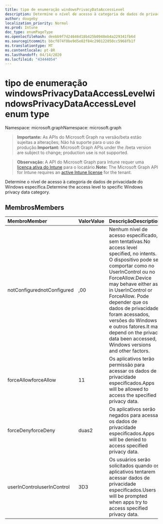 ```yaml
---
title: tipo de enumeração windowsPrivacyDataAccessLevel
description: Determine o nível de acesso à categoria de dados de privacidade do Windows específica.
author: dougeby
localization_priority: Normal
ms.prod: Intune
doc_type: enumPageType
ms.openlocfilehash: deebb9f7d24646d18b425b0948eb4a229341fb6d
ms.sourcegitcommit: bbcf074f0be9d5e02f84c290122850cc5968fb1f
ms.translationtype: MT
ms.contentlocale: pt-BR
ms.lasthandoff: 04/14/2020
ms.locfileid: "43444054"
---
```

# <a name="windowsprivacydataaccesslevel-enum-type"></a><span data-ttu-id="4cde3-103">tipo de enumeração windowsPrivacyDataAccessLevel</span><span class="sxs-lookup"><span data-stu-id="4cde3-103">windowsPrivacyDataAccessLevel enum type</span></span>

<span data-ttu-id="4cde3-104">Namespace: microsoft.graph</span><span class="sxs-lookup"><span data-stu-id="4cde3-104">Namespace: microsoft.graph</span></span>

> <span data-ttu-id="4cde3-105">**Importante:** As APIs do Microsoft Graph na versão/beta estão sujeitas a alterações; Não há suporte para o uso de produção.</span><span class="sxs-lookup"><span data-stu-id="4cde3-105">**Important:** Microsoft Graph APIs under the /beta version are subject to change; production use is not supported.</span></span>

> <span data-ttu-id="4cde3-106">**Observação:** A API do Microsoft Graph para Intune requer uma [licença ativa do Intune](https://go.microsoft.com/fwlink/?linkid=839381) para o locatário.</span><span class="sxs-lookup"><span data-stu-id="4cde3-106">**Note:** The Microsoft Graph API for Intune requires an [active Intune license](https://go.microsoft.com/fwlink/?linkid=839381) for the tenant.</span></span>

<span data-ttu-id="4cde3-107">Determine o nível de acesso à categoria de dados de privacidade do Windows específica.</span><span class="sxs-lookup"><span data-stu-id="4cde3-107">Determine the access level to specific Windows privacy data category.</span></span>

## <a name="members"></a><span data-ttu-id="4cde3-108">Membros</span><span class="sxs-lookup"><span data-stu-id="4cde3-108">Members</span></span>
|<span data-ttu-id="4cde3-109">Membro</span><span class="sxs-lookup"><span data-stu-id="4cde3-109">Member</span></span>|<span data-ttu-id="4cde3-110">Valor</span><span class="sxs-lookup"><span data-stu-id="4cde3-110">Value</span></span>|<span data-ttu-id="4cde3-111">Descrição</span><span class="sxs-lookup"><span data-stu-id="4cde3-111">Description</span></span>|
|:---|:---|:---|
|<span data-ttu-id="4cde3-112">notConfigured</span><span class="sxs-lookup"><span data-stu-id="4cde3-112">notConfigured</span></span>|<span data-ttu-id="4cde3-113">,0</span><span class="sxs-lookup"><span data-stu-id="4cde3-113">0</span></span>|<span data-ttu-id="4cde3-114">Nenhum nível de acesso especificado, sem tentativas.</span><span class="sxs-lookup"><span data-stu-id="4cde3-114">No access level specified, no intents.</span></span> <span data-ttu-id="4cde3-115">O dispositivo pode se comportar como no UserInControl ou no ForceAllow.</span><span class="sxs-lookup"><span data-stu-id="4cde3-115">Device may behave either as in UserInControl or ForceAllow.</span></span> <span data-ttu-id="4cde3-116">Pode depender que os dados de privacidade foram acessados, versões do Windows e outros fatores.</span><span class="sxs-lookup"><span data-stu-id="4cde3-116">It may depend on the privacy data been accessed, Windows versions and other factors.</span></span>|
|<span data-ttu-id="4cde3-117">forceAllow</span><span class="sxs-lookup"><span data-stu-id="4cde3-117">forceAllow</span></span>|<span data-ttu-id="4cde3-118">1</span><span class="sxs-lookup"><span data-stu-id="4cde3-118">1</span></span>|<span data-ttu-id="4cde3-119">Os aplicativos terão permissão para acessar os dados de privacidade especificados.</span><span class="sxs-lookup"><span data-stu-id="4cde3-119">Apps will be allowed to access the specified privacy data.</span></span>|
|<span data-ttu-id="4cde3-120">forceDeny</span><span class="sxs-lookup"><span data-stu-id="4cde3-120">forceDeny</span></span>|<span data-ttu-id="4cde3-121">duas</span><span class="sxs-lookup"><span data-stu-id="4cde3-121">2</span></span>|<span data-ttu-id="4cde3-122">Os aplicativos serão negados para acessar os dados de privacidade especificados.</span><span class="sxs-lookup"><span data-stu-id="4cde3-122">Apps will be denied to access specified privacy data.</span></span>|
|<span data-ttu-id="4cde3-123">userInControl</span><span class="sxs-lookup"><span data-stu-id="4cde3-123">userInControl</span></span>|<span data-ttu-id="4cde3-124">3D</span><span class="sxs-lookup"><span data-stu-id="4cde3-124">3</span></span>|<span data-ttu-id="4cde3-125">Os usuários serão solicitados quando os aplicativos tentarem acessar dados de privacidade especificados.</span><span class="sxs-lookup"><span data-stu-id="4cde3-125">Users will be prompted when apps try to access specified privacy data.</span></span>|



